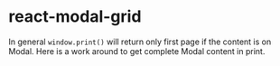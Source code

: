 # react-modal-grid

In general ```window.print()``` will return only first page if the content is on Modal. Here is a work around to get complete Modal content in print. 